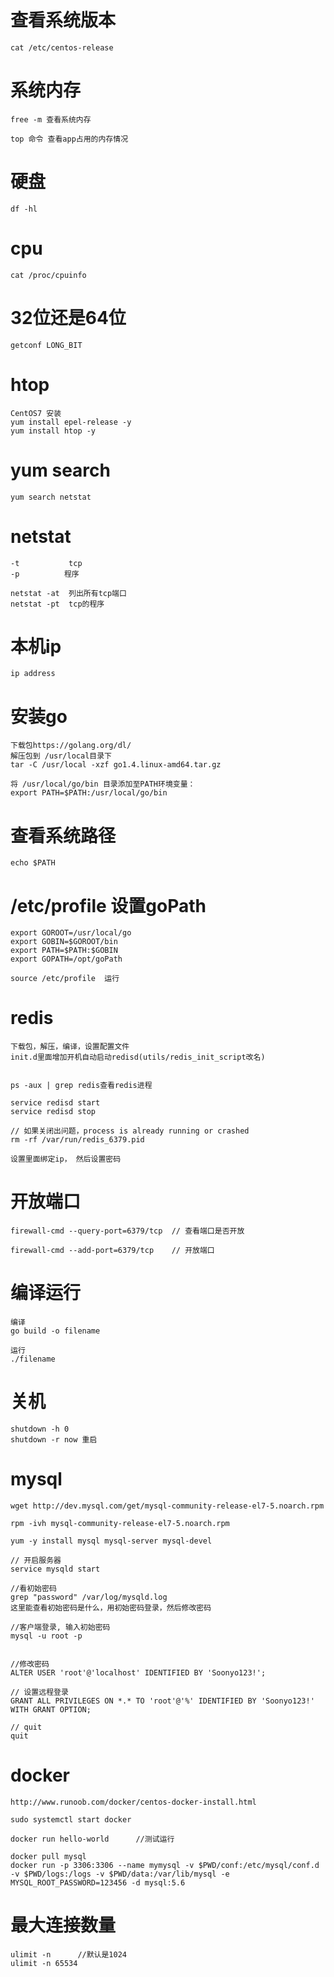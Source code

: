 # 查看系统版本

	cat /etc/centos-release

# 系统内存

	free -m	查看系统内存

	top 命令 查看app占用的内存情况

# 硬盘

	df -hl

# cpu

	cat /proc/cpuinfo

#  32位还是64位

 	getconf LONG_BIT

# htop
	
	CentOS7 安装
	yum install epel-release -y
	yum install htop -y

# yum search
	
	yum search netstat

# netstat

	-t 			 tcp
	-p			程序

	netstat -at  列出所有tcp端口
	netstat -pt  tcp的程序

# 本机ip

	ip address

# 安装go

	下载包https://golang.org/dl/
	解压包到 /usr/local目录下
	tar -C /usr/local -xzf go1.4.linux-amd64.tar.gz

	将 /usr/local/go/bin 目录添加至PATH环境变量：
	export PATH=$PATH:/usr/local/go/bin

	
# 查看系统路径

	echo $PATH

# /etc/profile    设置goPath

	export GOROOT=/usr/local/go
	export GOBIN=$GOROOT/bin
	export PATH=$PATH:$GOBIN
	export GOPATH=/opt/goPath

	source /etc/profile  运行



# redis

	下载包，解压，编译，设置配置文件
	init.d里面增加开机自动启动redisd(utils/redis_init_script改名)


	ps -aux | grep redis查看redis进程

	service redisd start
	service redisd stop

	// 如果关闭出问题，process is already running or crashed
	rm -rf /var/run/redis_6379.pid

	设置里面绑定ip， 然后设置密码

# 开放端口

	firewall-cmd --query-port=6379/tcp 	// 查看端口是否开放

	firewall-cmd --add-port=6379/tcp	// 开放端口


# 编译运行

	编译
	go build -o filename

	运行
	./filename


# 关机

	shutdown -h 0
	shutdown -r now 重启

# mysql

	wget http://dev.mysql.com/get/mysql-community-release-el7-5.noarch.rpm 

	rpm -ivh mysql-community-release-el7-5.noarch.rpm

	yum -y install mysql mysql-server mysql-devel

	// 开启服务器
	service mysqld start

	//看初始密码
	grep "password" /var/log/mysqld.log
	这里能查看初始密码是什么，用初始密码登录，然后修改密码

	//客户端登录, 输入初始密码
	mysql -u root -p


	//修改密码
	ALTER USER 'root'@'localhost' IDENTIFIED BY 'Soonyo123!';

	// 设置远程登录
	GRANT ALL PRIVILEGES ON *.* TO 'root'@'%' IDENTIFIED BY 'Soonyo123!' WITH GRANT OPTION;

	// quit
	quit


# docker

	http://www.runoob.com/docker/centos-docker-install.html
	
	sudo systemctl start docker

	docker run hello-world		//测试运行

	docker pull mysql
	docker run -p 3306:3306 --name mymysql -v $PWD/conf:/etc/mysql/conf.d -v $PWD/logs:/logs -v $PWD/data:/var/lib/mysql -e MYSQL_ROOT_PASSWORD=123456 -d mysql:5.6
	


# 最大连接数量

	ulimit -n      //默认是1024
	ulimit -n 65534 

